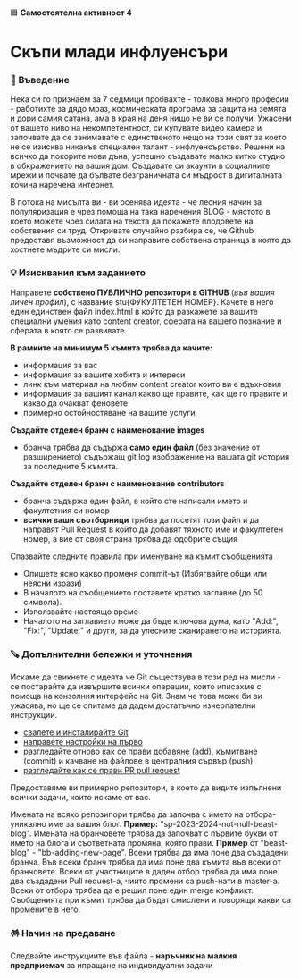 🟦 **Самостоятелна активност 4**
# Скъпи млади инфлуенсъри

### 🚀 Въведение

Нека си го признаем за 7 седмици пробвахте - толкова много професии - работихте за дядо мраз, космическата програма за защита на земята и дори самия сатана, ама в края на деня нищо не ви се получи. Ужасени от вашето ниво на некомпетентност, си купувате видео камера и започвате да се занимавате с единственото нещо на този свят за което не се изисква никакъв специален талант - инфлуенсърство. Решени на всичко да покорите нови дъна, успешно създавате малко китко студио в обкражението на вашия дом. Създавате си акаунти в социалните мрежи и почвате да бълвате безграничната си мъдрост в дигиталната кочина наречена интернет. 

В потока на мисълта ви - ви осенява идеята - че лесния начин за популяризация е чрез помоща на така наречения BLOG - мястото в което можете чрез силата на текста да покажете плодовете на собствения си труд. Откривате случайно разбира се, че Github предоставя възможност да си направите собствена страница в която да хостнете мъдрите си мисли. 

### 💡 Изисквания към заданието

Направете **собствено ПУБЛИЧНО репозитори в GITHUB** (_във вашия личен профил_), с название stu{ФУКУЛТЕТЕН НОМЕР}. Качете в него един единствен файл index.html в който да разкажете за вашите специални умения като content creator, сферата на вашето познание и сферата в която се развивате. 

**В рамките на минимум 5 къмита трябва да качите:**
- информация за вас
- информация за вашите хобита и интереси
- линк към материал на любим content creator които ви е вдъхновил
- информация за вашият канал какво ще правите, как ще го правите и какво да очакват феновете
- примерно остойностяване на вашите услуги

**Създайте отделен бранч с наименование images**
- бранча трябва да съдържа **само един файл** (без значение от разширението) съдържащ git log изображение на вашата git история за последните 5 къмита.

**Създайте отделен бранч с наименование contributors**
- бранча съдържа един файл, в който сте написали името и факултетния си номер
- **всички ваши съотборници** трябва да посетят този файл и да направят Pull Request в който да добавят тяхното име и факултетен номер, а вие от своя страна трябва да одобрите същия

Спазвайте следните правила при именуване на къмит съобщенията
- Опишете ясно какво променя commit-ът (Избягвайте общи или неясни изрази)
- В началото на съобщението поставете кратко заглавие (до 50 символа).
- Използвайте настоящо време
- Началото на заглавието може да бъде ключова дума, като "Add:", "Fix:", "Update:" и други, за да улесните сканирането на историята.


### 🪚 Допълнителни бележки и уточнения

Искаме да свикнете с идеята че Git съществува в този ред на мисли - се постарайте да извършите всички операции, които иписахме с помоща на конзолния интерфейс на Git. Знам че това може би ви ужасява, но ще се опитаме да дадем достатъчно изчерпателни инструкции.
- [свалете и инсталирайте Git](https://git-scm.com/download/win)
- [направете настройки на първо](https://www.youtube.com/watch?v=gpPnTodCMiU&ab_channel=SteveGriffith-Prof3ssorSt3v3)
- разгледайте отново как се прави добавяне (add), къмитване (commit) и качване на файлове в централния сървър (push)
- [разгледайте как се прави PR pull request](https://docs.github.com/en/pull-requests/collaborating-with-pull-requests/proposing-changes-to-your-work-with-pull-requests/about-pull-requests)

Предоставяме ви примерно репозитори, в което да видите изпълнени всички задачи, които искаме от вас. 





Имената на всяко репозипори трябва да започва с името на отбора-уникално име за вашия блог. **Пример:** "sp-2023-2024-not-null-beast-blog".
Имената на бранчовете трябва да започват с първите букви от името на блога и съответната промяна, която прави. **Пример** от "beast-blog" - "bb-adding-new-page".
Всеки трябва да има поне два създадени бранча.
Във всеки бранч трябва да има поне два къмита във всеки от бранчовете.
Всеки от участниците в даден отбор трябва да има поне два създадени Pull request-а, чиито промени са push-нати в master-а.
Всеки от отбора трябва да е решил поне един merge конфликт.
Съобщенията при къмит трябва да бъдат смислени и говорящи какви са промените в него.

### 🪅 Начин на предаване
Следвайте инструкциите във файла - **наръчник на малкия предприемач** за ипращане на индивидуални задачи
